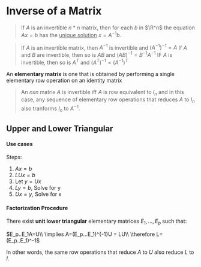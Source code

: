 # Inverse of a Matrix

> If $A$ is an invertible $n * n$ matrix, then for each $b$ in $\R^n$ the equation $Ax=b$ has the <ins>unique solution</ins> $x=A^{-1}b$.

> If $A$ is an invertible matrix, then $A^{-1}$ is invertible and $(A^{-1})^{-1}=A$
> If $A$ and $B$ are invertible, then so is $AB$ and $(AB)^{-1}=B^{-1}A^{-1}$
> IF $A$ is invertible, then so is $A^T$ and $(A^T)^{-1}=(A^{-1})^T$

An **elementary matrix** is one that is obtained by performing a single elementary row operation on an identity matrix

> An $nxn$ matrix $A$ is invertible iff $A$ is row equivalent to $I_n$ and in this case, any sequence of elementary row operations that reduces $A$ to $I_n$ also tranforms $I_n$ to $A^{-1}$.

## Upper and Lower Triangular
#### Use cases
Steps:
1. $Ax = b$
2. $LUx = b$
3. Let $y = Ux$
4. $Ly = b$, Solve for y
5. $Ux = y$, Solve for x

#### Factorization Procedure
There exist **unit lower triangular** elementary matrices $E_1,...,E_p$ such that:

$E_p..E_1A=U\\
\implies    A=(E_p...E_1)^{-1}U = LU\\
\therefore L=(E_p..E_1)^-1$

In other words, the same row operations that reduce $A$ to $U$ also reduce $L$ to $I$.
